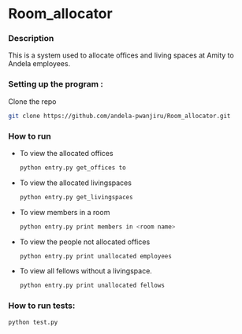 # Room_allocator
### Description

This is a system used to allocate offices and living spaces at Amity to Andela employees.

### Setting up the program :


Clone the repo

  ```bash
  git clone https://github.com/andela-pwanjiru/Room_allocator.git
  ```

### How to run

* To view the allocated offices
  ```bash
  python entry.py get_offices to 
  ```

* To view the allocated livingspaces
  ```bash
  python entry.py get_livingspaces
  ```

* To view members in a room
  ```bash
  python entry.py print members in <room name>
  ```

* To view the people not allocated offices
  ```bash
  python entry.py print unallocated employees
  ```

* To view all fellows without a livingspace.
  ```bash
  python entry.py print unallocated fellows
  ```

### How to run tests:
```bash
python test.py
```
